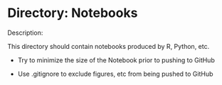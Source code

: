 # Directory: Notebooks

Description:

This directory should contain notebooks produced by R, Python, etc. 

* Try to minimize the size of the Notebook prior to pushing to GitHub

* Use .gitignore to exclude figures, etc from being pushed to GitHub

  